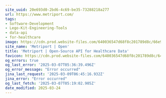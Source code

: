 ```yaml
---
site_uuid: 20e693d0-2bd6-4c69-be35-73288218a277
url: https://www.metriport.com/
tags:
- Software-Development
- Lego-Kit-Engineering-Tools
- data-api
- for-healthcare
image: https://cdn.prod.website-files.com/640036547d68f8c201789d8c/66e9fec5ff00b3f180f9e116_2024WebsiteOG.png
site_name: 'Metriport | Open'
title: 'Metriport | Open-Source API for Healthcare Data'
favicon: https://cdn.prod.website-files.com/640036547d68f8c201789d8c/640048b70539cf55188c2d93_JustLogo%2032.png
og_errors: true
og_last_error: '2025-03-07T05:36:39.496Z'
og_error_message: "Error occurred"
jina_last_request: '2025-03-09T06:45:16.932Z'
jina_error: "Error occurred"
og_last_fetch: '2025-03-07T05:19:02.905Z'
date_modified: 2025-03-24
---
```




